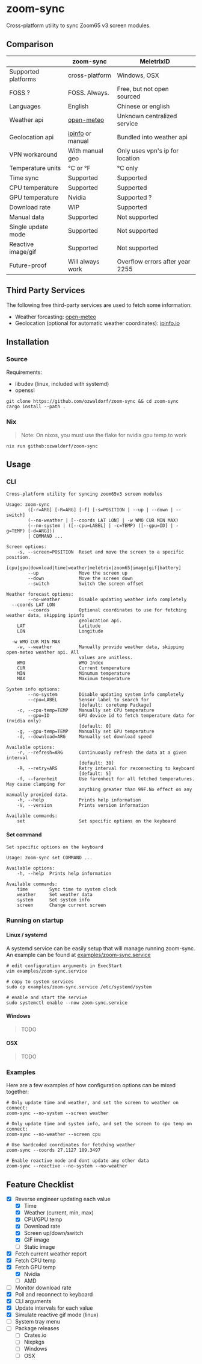 # zoom-sync

Cross-platform utility to sync Zoom65 v3 screen modules.

## Comparison

|                     | zoom-sync        | MeletrixID                      |
| ------------------- | ---------------- | ------------------------------- |
| Supported platforms | cross-platform   | Windows, OSX                    |
| FOSS ?              | FOSS. Always.    | Free, but not open sourced      |
| Languages           | English          | Chinese or english              |
| Weather api         | [open-meteo](https://open-meteo.com) | Unknown centralized service |
| Geolocation api     | [ipinfo](https://ipinfo.io) or manual | Bundled into weather api |
| VPN workaround      | With manual geo  | Only uses vpn's ip for location |
| Temperature units   | °C or °F         | °C only                         |
| Time sync           | Supported        | Supported                       |
| CPU temperature     | Supported        | Supported                       |
| GPU temperature     | Nvidia           | Supported ?                     |
| Download rate       | WIP              | Supported                       |
| Manual data         | Supported        | Not supported                   |
| Single update mode  | Supported        | Not supported                   |
| Reactive image/gif  | Supported        | Not supported                   |
| Future-proof        | Will always work | Overflow errors after year 2255 |

## Third Party Services

The following free third-party services are used to fetch some information:

- Weather forcasting: [open-meteo](https://open-meteo.com)
- Geolocation (optional for automatic weather coordinates): [ipinfo.io](https://ipinfo.io)

## Installation

### Source

Requirements:

- libudev (linux, included with systemd)
- openssl

```
git clone https://github.com/ozwaldorf/zoom-sync && cd zoom-sync
cargo install --path .
```

### Nix

> Note: On nixos, you must use the flake for nvidia gpu temp to work

```
nix run github:ozwaldorf/zoom-sync
```

## Usage

### CLI

```
Cross-platform utility for syncing zoom65v3 screen modules

Usage: zoom-sync
        ([-r=ARG] [-R=ARG] [-f] [-s=POSITION | --up | --down | --switch]
        (--no-weather | [--coords LAT LON] | -w WMO CUR MIN MAX)
        (--no-system | ([--cpu=LABEL] | -c=TEMP) ([--gpu=ID] | -g=TEMP) [-d=ARG]))
        | COMMAND ...

Screen options:
    -s, --screen=POSITION  Reset and move the screen to a specific position.
                           [cpu|gpu|download|time|weather|meletrix|zoom65|image|gif|battery]
        --up               Move the screen up
        --down             Move the screen down
        --switch           Switch the screen offset

Weather forecast options:
        --no-weather       Disable updating weather info completely
  --coords LAT LON
        --coords           Optional coordinates to use for fetching weather data, skipping ipinfo
                           geolocation api.
    LAT                    Latitude
    LON                    Longitude

  -w WMO CUR MIN MAX
    -w, --weather          Manually provide weather data, skipping open-meteo weather api. All
                           values are unitless.
    WMO                    WMO Index
    CUR                    Current temperature
    MIN                    Minumum temperature
    MAX                    Maximum temperature

System info options:
        --no-system        Disable updating system info completely
        --cpu=LABEL        Sensor label to search for
                           [default: coretemp Package]
    -c, --cpu-temp=TEMP    Manually set CPU temperature
        --gpu=ID           GPU device id to fetch temperature data for (nvidia only)
                           [default: 0]
    -g, --gpu-temp=TEMP    Manually set GPU temperature
    -d, --download=ARG     Manually set download speed

Available options:
    -r, --refresh=ARG      Continuously refresh the data at a given interval
                           [default: 30]
    -R, --retry=ARG        Retry interval for reconnecting to keyboard
                           [default: 5]
    -f, --farenheit        Use farenheit for all fetched temperatures. May cause clamping for
                           anything greater than 99F.No effect on any manually provided data.
    -h, --help             Prints help information
    -V, --version          Prints version information

Available commands:
    set                    Set specific options on the keyboard
```

#### Set command

```
Set specific options on the keyboard

Usage: zoom-sync set COMMAND ...

Available options:
    -h, --help  Prints help information

Available commands:
    time        Sync time to system clock
    weather     Set weather data
    system      Set system info
    screen      Change current screen
```

### Running on startup

#### Linux / systemd

A systemd service can be easily setup that will manage running zoom-sync.
An example can be found at [examples/zoom-sync.service](./examples/zoom-sync.service)

```
# edit configuration arguments in ExecStart
vim examples/zoom-sync.service

# copy to system services
sudo cp examples/zoom-sync.service /etc/systemd/system

# enable and start the servive
sudo systemctl enable --now zoom-sync.service
```

#### Windows

> TODO

#### OSX

> TODO

### Examples

Here are a few examples of how configuration options can be mixed together:

```
# Only update time and weather, and set the screen to weather on connect:
zoom-sync --no-system --screen weather

# Only update time and system info, and set the screen to cpu temp on connect:
zoom-sync --no-weather --screen cpu

# Use hardcoded coordinates for fetching weather
zoom-sync --coords 27.1127 109.3497

# Enable reactive mode and dont update any other data
zoom-sync --reactive --no-system --no-weather
```

## Feature Checklist

- [x] Reverse engineer updating each value
  - [x] Time
  - [x] Weather (current, min, max)
  - [x] CPU/GPU temp
  - [x] Download rate
  - [x] Screen up/down/switch
  - [x] GIF image
  - [ ] Static image
- [x] Fetch current weather report
- [x] Fetch CPU temp
- [x] Fetch GPU temp
  - [x] Nvidia
  - [ ] AMD
- [ ] Monitor download rate
- [x] Poll and reconnect to keyboard
- [x] CLI arguments
- [x] Update intervals for each value
- [x] Simulate reactive gif mode (linux)
- [ ] System tray menu
- [ ] Package releases
  - [ ] Crates.io
  - [ ] Nixpkgs
  - [ ] Windows
  - [ ] OSX
